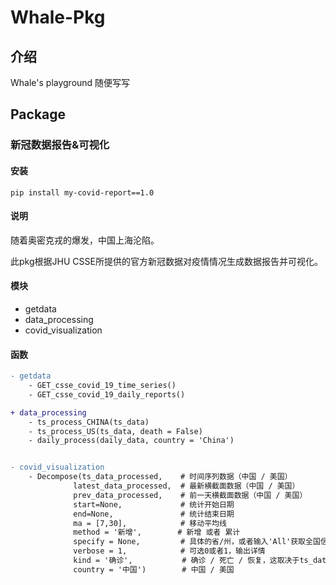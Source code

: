 # Whale-Pkg

## 介绍

Whale's playground 随便写写

## Package

### 新冠数据报告&可视化



#### 安装

```
pip install my-covid-report==1.0
```

#### 说明

随着奥密克戎的爆发，中国上海沦陷。

此pkg根据JHU CSSE所提供的官方新冠数据对疫情情况生成数据报告并可视化。

#### 模块

- getdata
- data_processing
- covid_visualization

#### 函数

```diff
- getdata
    - GET_csse_covid_19_time_series()
    - GET_csse_covid_19_daily_reports()

+ data_processing
    - ts_process_CHINA(ts_data)
    - ts_process_US(ts_data, death = False)
    - daily_process(daily_data, country = 'China')


- covid_visualization
    - Decompose(ts_data_processed,    # 时间序列数据（中国 / 美国）
              latest_data_processed,  # 最新横截面数据（中国 / 美国）
              prev_data_processed,    # 前一天横截面数据（中国 / 美国）
              start=None,             # 统计开始日期
              end=None,               # 统计结束日期
              ma = [7,30],            # 移动平均线
              method = '新增',        # 新增 或者 累计
              specify = None,         # 具体的省/州，或者输入'All'获取全国信息，如不设置此参数，绘制各省/州的对比图
              verbose = 1,            # 可选0或者1，输出详情
              kind = '确诊',           # 确诊 / 死亡 / 恢复，这取决于ts_data_processed使用的是什么类型的数据
              country = '中国')        # 中国 / 美国
```



